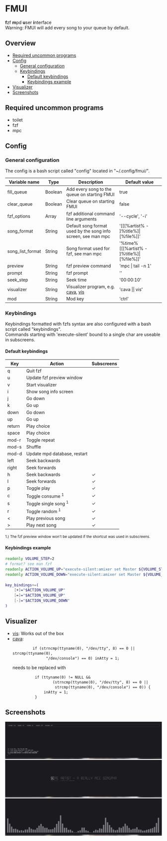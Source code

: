 # FMUI

**f**zf **m**pd **u**ser **i**nterface  
Warning: FMUI will add every song to your queue by default.

## Overview

- [Required uncommon programs](#required-uncommon-programs)
- [Config](#config)
  * [General configuration](#general-configuration)
  * [Keybindings](#keybindings)
    - [Default keybindings](#default-keybindings)
    - [Keybindings example](#keybindings-example)
- [Visualizer](#visualizer)
- [Screenshots](#screenshots)

## Required uncommon programs

- toilet
- fzf
- mpc

## Config

### General configuration

The config is a bash script called "config" located in "~/.config/fmui/".

| Variable name           | Type            | Description                                                   | Default value                               |
|-------------------------|-----------------|---------------------------------------------------------------|---------------------------------------------|
| fill_queue              | Boolean         | Add every song to the queue on starting FMUI                  | true                                        |
| clear_queue             | Boolean         | Clear queue on starting FMUI                                  | false                                       |
| fzf_options             | Array           | fzf additional command line arguments                         | '--cycle', '-i'                             |
| song_format             | String          | Default song format used by the song info screen, see man mpc | '[[[%artist% - ]%title%]\|[%file%]]'        |
| song_list_format        | String          | Song format used for fzf, see man mpc                         | '%time% [[[%artist% - ]%title%]\|[%file%]]' |
| preview                 | String          | fzf preview command                                           | 'mpc \| tail -n 1'                          |
| prompt                  | String          | fzf prompt                                                    | ''                                          |
| seek_step               | String          | Seek time                                                     | '00:00:10'                                  |
| visualizer              | String          | Visualizer program, e.g. [cava](https://github.com/karlstav/cava), [vis](https://github.com/dpayne/cli-visualizer) | 'cava \|\| vis'  |
| mod                     | String          | Mod key                                                       | 'ctrl'                                      |

### Keybindings

Keybindings formatted with fzfs syntax are also configured with a bash script called "keybindings".  
Commands starting with 'execute-silent' bound to a single char are useable in subscreens.

#### Default keybindings

| Key    | Action                          | Subscreens |
|--------|---------------------------------|------------|
| q      | Quit fzf                        |            |
| u      | Update fzf preview window       |            |
| v      | Start visualizer                |            |
| i      | Show song info screen           |            |
| j      | Go down                         |            |
| k      | Go up                           |            |
| down   | Go down                         |            |
| up     | Go up                           |            |
| return | Play choice                     |            |
| space  | Play choice                     |            |
| mod-r  | Toggle repeat                   |            |
| mod-s  | Shuffle                         |            |
| mod-d  | Update mpd database, restart    |            |
| left   | Seek backwards                  |            |
| right  | Seek forwards                   |            |
| h      | Seek backwards                  | &#10003;   |
| l      | Seek forwards                   | &#10003;   |
| p      | Toggle play                     | &#10003;   |
| c      | Toggle consume <sup>1</sup>     | &#10003;   |
| s      | Toggle single song <sup>1</sup> | &#10003;   |
| r      | Toggle random <sup>1</sup>      | &#10003;   |
| <      | Play previous song              | &#10003;   |
| >      | Play next song                  | &#10003;   |


<small>
1.) The fzf preview window won't be updated if the shortcut was used in subscreens.
</small>

#### Keybindings example

```bash
readonly VOLUME_STEP=2
# format? see man fzf
readonly ACTION_VOLUME_UP="execute-silent:amixer set Master ${VOLUME_STEP}%+ unmute"
readonly ACTION_VOLUME_DOWN="execute-silent:amixer set Master ${VOLUME_STEP}%- unmute"

key_bindings+=(
    [+]="$ACTION_VOLUME_UP"
    [=]="$ACTION_VOLUME_UP"
    [-]="$ACTION_VOLUME_DOWN"
)
```

## Visualizer

- [vis](https://github.com/dpayne/cli-visualizer):
  Works out of the box
- [cava](https://github.com/karlstav/cava):
  ```
           if (strncmp(ttyname(0), "/dev/tty", 8) == 0 || strcmp(ttyname(0),
                 "/dev/console") == 0) inAtty = 1;
  ```
  needs to be replaced with
  ```
            if (ttyname(0) != NULL &&
                    (strncmp(ttyname(0), "/dev/tty", 8) == 0 ||
                     strcmp(ttyname(0), "/dev/console") == 0)) {
                inAtty = 1;
            }
  ```

## Screenshots

[![fzf song list](media/1.png)](media/1.png?raw=true)
[![song info screen](media/2.png)](media/2.png?raw=true)
[![cava](media/3.png)](media/3.png?raw=true)


